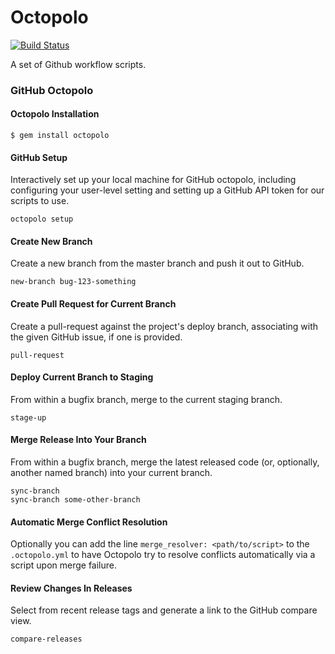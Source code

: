 Octopolo
========

[![Build Status][build_status_image]][build_status]

A set of Github workflow scripts.


### GitHub Octopolo

#### Octopolo Installation

`$ gem install octopolo`

#### GitHub Setup

Interactively set up your local machine for GitHub octopolo, including
configuring your user-level setting and setting up a GitHub API token for our
scripts to use.

    octopolo setup


#### Create New Branch

Create a new branch from the master branch and push it out to GitHub.

    new-branch bug-123-something

#### Create Pull Request for Current Branch

Create a pull-request against the project's deploy branch, associating with the
given GitHub issue, if one is provided.

    pull-request

#### Deploy Current Branch to Staging

From within a bugfix branch, merge to the current staging branch.

    stage-up

#### Merge Release Into Your Branch

From within a bugfix branch, merge the latest released code (or, optionally,
another named branch) into your current branch.

    sync-branch
    sync-branch some-other-branch
#### Automatic Merge Conflict Resolution

Optionally you can add the line `merge_resolver: <path/to/script>` to the `.octopolo.yml` to
have Octopolo try to resolve conflicts automatically via a script upon merge failure.

#### Review Changes In Releases

Select from recent release tags and generate a link to the GitHub compare view.

    compare-releases


[build_status]: https://travis-ci.org/sportngin/octopolo
[build_status_image]: https://travis-ci.org/sportngin/octopolo.svg?branch=master
